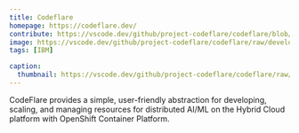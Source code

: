 ```yaml
---
title: Codeflare
homepage: https://codeflare.dev/
contribute: https://vscode.dev/github/project-codeflare/codeflare/blob/develop/CONTRIBUTING.md
image: https://vscode.dev/github/project-codeflare/codeflare/raw/develop/images/codeflare_square.svg
tags: [IBM]

caption:
  thumbnail: https://vscode.dev/github/project-codeflare/codeflare/raw/develop/images/codeflare_square.svg
---
```


CodeFlare provides a simple, user-friendly abstraction for developing, scaling, and managing resources for distributed AI/ML on the Hybrid Cloud platform with OpenShift Container Platform.